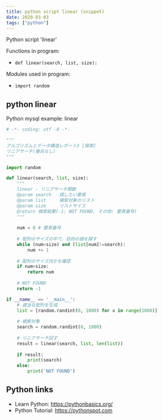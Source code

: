 ```yaml
---
title: python script linear (snippet)
date: 2020-03-03
tags: ["python"]
---
```

Python script 'linear'

Functions in program: 
* `def linear(search, list, size):`

Modules used in program: 
* `import random`

## python linear

Python mysql example: linear

```python
# -*- coding: utf -8 -*-

"""
アルゴリズムとデータ構造レポート3 [探索]
リニアサーチ(番兵なし)
"""

import random

def linear(search, list, size):
	"""
	linear - リニアサーチ関数
	@param search	探したい要素
	@param list		検索対象のリスト
	@param size		リストサイズ
	@return 検索結果(-1: NOT FOUND, その他: 要素番号)
	"""
	
	num = 0 # 要素番号
	
	# 配列のサイズの中で，目的の値を探す
	while (num<size) and (list[num]!=search):
		num += 1
	
	# 配列のサイズ内かを確認
	if num<size:
		return num
	
	# NOT FOUND
	return -1

if __name__ == '__main__':
	# 適当な配列を生成
	list = [random.randint(0, 1000) for x in range(1000)]
	
	# 検索対象
	search = random.randint(0, 1000)
	
	# リニアサーチ回す
	result = linear(search, list, len(list))
	
	if result:
		print(search)
	else:
		print('NOT FOUND')

```

## Python links

- Learn Python: https://pythonbasics.org/
- Python Tutorial: https://pythonspot.com

